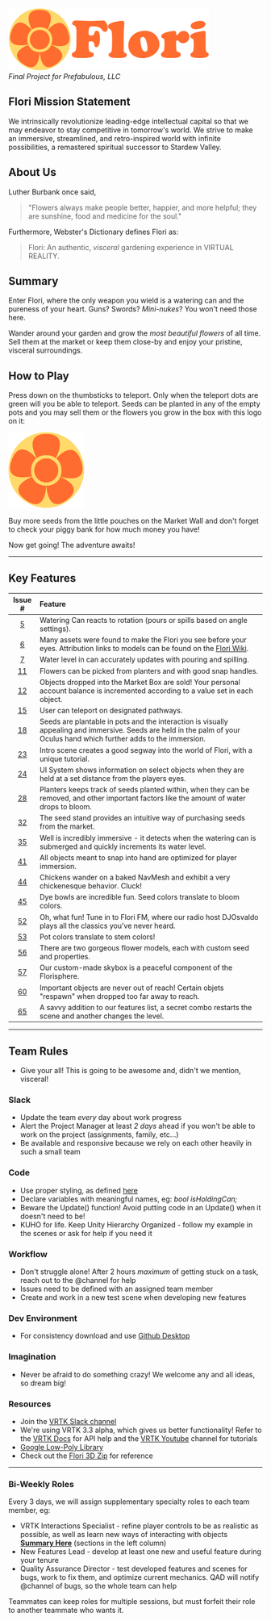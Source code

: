 ![Flori](Images/Flori%20Banner.png) <br>
*Final Project for Prefabulous, LLC*


## Flori Mission Statement
We intrinsically revolutionize leading-edge intellectual capital so that we may endeavor to stay competitive in tomorrow's world. We strive to make an immersive, streamlined, and retro-inspired world with infinite possibilities, a remastered spiritual successor to Stardew Valley.

## About Us

Luther Burbank once said, 
>"Flowers always make people better, happier, and more helpful; they are sunshine, food and medicine for the soul."


Furthermore, Webster's Dictionary defines Flori as:
> Flori: An authentic, *visceral* gardening experience in VIRTUAL REALITY.

## Summary

Enter Flori, where the only weapon you wield is a watering can and the pureness of your heart. 
Guns? Swords? *Mini-nukes*? You won't need those here. <br>

Wander around your garden and grow the *most beautiful flowers* of all time. Sell them at the market or keep them close-by and enjoy your pristine, visceral surroundings.

## How to Play

Press down on the thumbsticks to teleport. Only when the teleport dots are green will you be able to teleport. Seeds can be planted in any of the empty pots and you may sell them or the flowers you grow in the box with this logo on it: 

![Flori Logo](Images/Flori%20Logo.png)

Buy more seeds from the little pouches on the Market Wall and don't forget to check your piggy bank for how much money you have! 

Now get going! The adventure awaits!

---
## Key Features

| Issue #        | Feature      |
| :-------------: |:-------------|
| [5](https://github.com/comp159-fall17/final-project-prefabulous/issues/5)      | Watering Can reacts to rotation (pours or spills based on angle settings). |
| [6](https://github.com/comp159-fall17/final-project-prefabulous/issues/6) | Many assets were found to make the Flori you see before your eyes. Attribution links to models can be found on the [Flori Wiki](https://github.com/comp159-fall17/final-project-prefabulous/wiki/Model-License-Credits).  |
| [7](https://github.com/comp159-fall17/final-project-prefabulous/issues/7)      | Water level in can accurately updates with pouring and spilling.      |
| [11](https://github.com/comp159-fall17/final-project-prefabulous/issues/11) | Flowers can be picked from planters and with good snap handles.     |
| [12](https://github.com/comp159-fall17/final-project-prefabulous/issues/12) | Objects dropped into the Market Box are sold! Your personal account balance is incremented according to a value set in each object.     |
| [15](https://github.com/comp159-fall17/final-project-prefabulous/issues/15) | User can teleport on designated pathways.  |
| [18](https://github.com/comp159-fall17/final-project-prefabulous/issues/18) | Seeds are plantable in pots and the interaction is visually appealing and immersive. Seeds are held in the palm of your Oculus hand which further adds to the immersion. |
| [23](https://github.com/comp159-fall17/final-project-prefabulous/issues/23) | Intro scene creates a good segway into the world of Flori, with a unique tutorial.  |
| [24](https://github.com/comp159-fall17/final-project-prefabulous/issues/24) | UI System shows information on select objects when they are held at a set distance from the players eyes.  |
| [28](https://github.com/comp159-fall17/final-project-prefabulous/issues/28) | Planters keeps track of seeds planted within, when they can be removed, and other important factors like the amount of water drops to bloom. |
| [32](https://github.com/comp159-fall17/final-project-prefabulous/issues/32) | The seed stand provides an intuitive way of purchasing seeds from the market.  |
| [35](https://github.com/comp159-fall17/final-project-prefabulous/issues/35) | Well is incredibly immersive - it detects when the watering can is submerged and quickly increments its water level. |
| [41](https://github.com/comp159-fall17/final-project-prefabulous/issues/41) | All objects meant to snap into hand are optimized for player immersion.  |
| [44](https://github.com/comp159-fall17/final-project-prefabulous/issues/44) | Chickens wander on a baked NavMesh and exhibit a very chickenesque behavior. Cluck!  |
| [45](https://github.com/comp159-fall17/final-project-prefabulous/issues/45) | Dye bowls are incredible fun. Seed colors translate to bloom colors.  |
| [52](https://github.com/comp159-fall17/final-project-prefabulous/issues/52) | Oh, what fun! Tune in to Flori FM, where our radio host DJOsvaldo plays all the classics you've never heard.  |
| [53](https://github.com/comp159-fall17/final-project-prefabulous/issues/53) | Pot colors translate to stem colors!  |
| [56](https://github.com/comp159-fall17/final-project-prefabulous/issues/56) | There are two gorgeous flower models, each with custom seed and properties.  |
| [57](https://github.com/comp159-fall17/final-project-prefabulous/issues/57) | Our custom-made skybox is a peaceful component of the Florisphere.  |
| [60](https://github.com/comp159-fall17/final-project-prefabulous/issues/60) | Important objects are never out of reach! Certain objets "respawn" when dropped too far away to reach.  |
| [65](https://github.com/comp159-fall17/final-project-prefabulous/issues/65) | A savvy addition to our features list, a secret combo restarts the scene and another changes the level. |

---
## Team Rules

* Give your all! This is going to be awesome and, didn't we mention, visceral!

### Slack

* Update the team *every* day about work progress
* Alert the Project Manager at least *2 days* ahead if you won't be able to work on the project (assignments, family, etc...)
* Be available and responsive because we rely on each other heavily in such a small team

### Code

* Use proper styling, as defined [here](https://github.com/raywenderlich/c-sharp-style-guide)
* Declare variables with meaningful names, eg: *bool isHoldingCan;*
* Beware the Update() function! Avoid putting code in an Update() when it doesn't need to be!
* KUHO for life. Keep Unity Hierarchy Organized - follow my example in the scenes or ask for help if you need it

### Workflow

* Don't struggle alone! After 2 hours *maximum* of getting stuck on a task, reach out to the @channel for help
* Issues need to be defined with an assigned team member
* Create and work in a new test scene when developing new features

### Dev Environment

* For consistency download and use [Github Desktop](https://desktop.github.com/)

### Imagination

* Never be afraid to do something crazy! We welcome any and all ideas, so dream big!

### Resources

* Join the [VRTK Slack channel](http://invite.vrtk.io)
* We're using VRTK 3.3 alpha, which gives us better functionality! Refer to the [VRTK Docs](https://vrtoolkit.readme.io/docs/) for API help and the [VRTK Youtube](https://www.youtube.com/channel/UCWRk-LEMUNoZxUmY1wO7DBQ) channel for tutorials
* [Google Low-Poly Library](https://poly.google.com/)
* Check out the [Flori 3D Zip](https://www.dropbox.com/s/ptpzdqdmo9uxf5p/Flori.zip?dl=0) for reference

---

### Bi-Weekly Roles

Every 3 days, we will assign supplementary specialty roles to each team member, eg:
* VRTK Interactions Specialist - refine player controls to be as realistic as possible, as well as learn new ways of interacting with objects [**Summary Here**](https://vrtoolkit.readme.io/docs/summary-2) (sections in the left column)
* New Features Lead - develop at least one new and useful feature during your tenure
* Quality Assurance Director - test developed features and scenes for bugs, work to fix them, and optimize current mechanics. QAD will notify @channel of bugs, so the whole team can help

Teammates can keep roles for multiple sessions, but must forfeit their role to another teammate who wants it.
